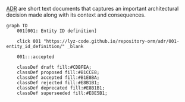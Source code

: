 [ADR](https://lyz-code.github.io/blue-book/adr/) are short text documents that
captures an important architectural decision made along with its context and
consequences.

```mermaid
graph TD
    001[001: Entity ID definition]

    click 001 "https://lyz-code.github.io/repository-orm/adr/001-entity_id_definition/" _blank

    001:::accepted

    classDef draft fill:#CDBFEA;
    classDef proposed fill:#B1CCE8;
    classDef accepted fill:#B1E8BA;
    classDef rejected fill:#E8B1B1;
    classDef deprecated fill:#E8B1B1;
    classDef superseeded fill:#E8E5B1;
```
